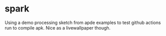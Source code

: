 # spark

Using a demo processing sketch from apde examples to test github actions run to compile apk.
Nice as a livewallpaper though.
